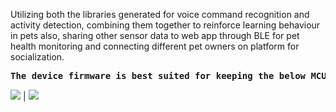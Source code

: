 Utilizing both the libraries generated for voice command recognition and activity detection, combining them together to reinforce learning behaviour in pets also, sharing other sensor data to web app through BLE for pet health monitoring and connecting different pet owners on platform for socialization.

<pre><b>The device firmware is best suited for keeping the below MCUs in mind</b></pre>

<img src="https://content.arduino.cc/assets/Pinout-NANOsense_latest.png"> | <img src="https://content.arduino.cc/assets/Pinout-PortentaH7_latest.png">
